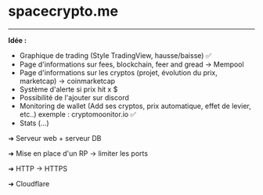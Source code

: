 # spacecrypto.me

---

**Idée :**

- Graphique de trading (Style TradingView, hausse/baisse) ✅
- Page d'informations sur fees, blockchain, feer and gread -> Mempool
- Page d'informations sur les cryptos (projet, évolution du prix, marketcap) -> coinmarketcap
- Système d'alerte si prix hit x $
- Possibilité de l'ajouter sur discord
- Monitoring de wallet (Add ses cryptos, prix automatique, effet de levier, etc..) exemple : cryptomoonitor.io ✅
- Stats (...)

➜ Serveur web + serveur DB

➜ Mise en place d'un RP -> limiter les ports

➜ HTTP -> HTTPS

➜ Cloudflare

